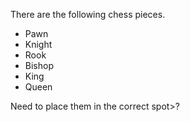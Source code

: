 There are the following chess pieces.
- Pawn
- Knight
- Rook
- Bishop
- King
- Queen

Need to place them in the correct spot>?